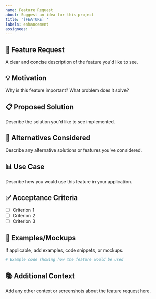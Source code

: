 ```yaml
---
name: Feature Request
about: Suggest an idea for this project
title: '[FEATURE] '
labels: enhancement
assignees: ''
---
```


## 🚀 Feature Request

A clear and concise description of the feature you'd like to see.

## 💡 Motivation

Why is this feature important? What problem does it solve?

## 📋 Proposed Solution

Describe the solution you'd like to see implemented.

## 🔄 Alternatives Considered

Describe any alternative solutions or features you've considered.

## 📊 Use Case

Describe how you would use this feature in your application.

## ✅ Acceptance Criteria

- [ ] Criterion 1
- [ ] Criterion 2
- [ ] Criterion 3

## 📸 Examples/Mockups

If applicable, add examples, code snippets, or mockups.

```python
# Example code showing how the feature would be used
```

## 📚 Additional Context

Add any other context or screenshots about the feature request here.
